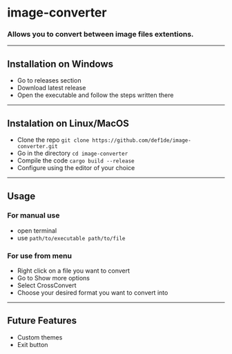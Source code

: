 # image-converter
### Allows you to convert between image files extentions.

---
## Installation on Windows
- Go to releases section
- Download latest release
- Open the executable and follow the steps written there

---
## Instalation on Linux/MacOS
- Clone the repo `git clone https://github.com/def1de/image-converter.git`
- Go in the directory `cd image-converter`
- Compile the code `cargo build --release`
- Configure using the editor of your choice

---
## Usage
### For manual use
- open terminal
- use `path/to/executable path/to/file`
### For use from menu
- Right click on a file you want to convert
- Go to Show more options
- Select CrossConvert
- Choose your desired format you want to convert into

---
## Future Features
- Custom themes
- Exit button
